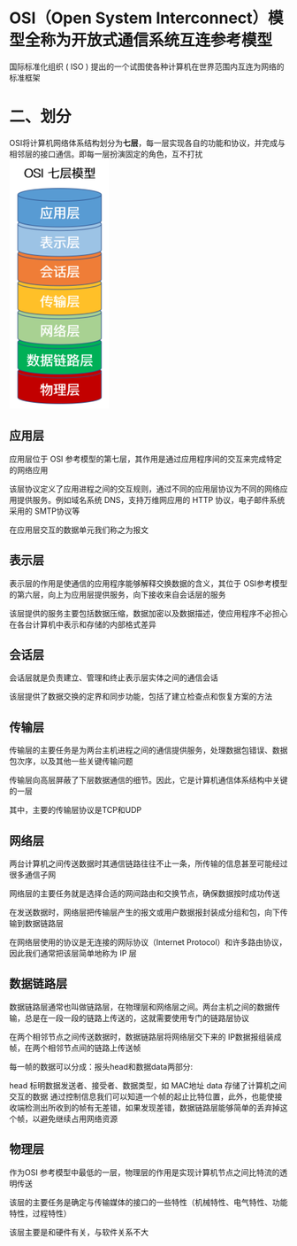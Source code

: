 #  OSI（Open System Interconnect）模型全称为开放式通信系统互连参考模型
国际标准化组织 ( ISO ) 提出的一个试图使各种计算机在世界范围内互连为网络的标准框架

# 二、划分
OSI将计算机网络体系结构划分为**七层**，每一层实现各自的功能和协议，并完成与相邻层的接口通信。即每一层扮演固定的角色，互不打扰
![](../img/OSI.png)

## 应用层
应用层位于 OSI 参考模型的第七层，其作用是通过应用程序间的交互来完成特定的网络应用

该层协议定义了应用进程之间的交互规则，通过不同的应用层协议为不同的网络应用提供服务。例如域名系统 DNS，支持万维网应用的 HTTP 协议，电子邮件系统采用的 SMTP协议等

在应用层交互的数据单元我们称之为报文

## 表示层
表示层的作用是使通信的应用程序能够解释交换数据的含义，其位于 OSI参考模型的第六层，向上为应用层提供服务，向下接收来自会话层的服务

该层提供的服务主要包括数据压缩，数据加密以及数据描述，使应用程序不必担心在各台计算机中表示和存储的内部格式差异

## 会话层
会话层就是负责建立、管理和终止表示层实体之间的通信会话

该层提供了数据交换的定界和同步功能，包括了建立检查点和恢复方案的方法

## 传输层
传输层的主要任务是为两台主机进程之间的通信提供服务，处理数据包错误、数据包次序，以及其他一些关键传输问题

传输层向高层屏蔽了下层数据通信的细节。因此，它是计算机通信体系结构中关键的一层

其中，主要的传输层协议是TCP和UDP

## 网络层
两台计算机之间传送数据时其通信链路往往不止一条，所传输的信息甚至可能经过很多通信子网

网络层的主要任务就是选择合适的网间路由和交换节点，确保数据按时成功传送

在发送数据时，网络层把传输层产生的报文或用户数据报封装成分组和包，向下传输到数据链路层

在网络层使用的协议是无连接的网际协议（Internet Protocol）和许多路由协议，因此我们通常把该层简单地称为 IP 层

## 数据链路层
数据链路层通常也叫做链路层，在物理层和网络层之间。两台主机之间的数据传输，总是在一段一段的链路上传送的，这就需要使用专门的链路层协议

在两个相邻节点之间传送数据时，数据链路层将网络层交下来的 IP数据报组装成帧，在两个相邻节点间的链路上传送帧

每一帧的数据可以分成：报头head和数据data两部分:

head 标明数据发送者、接受者、数据类型，如 MAC地址
data 存储了计算机之间交互的数据
通过控制信息我们可以知道一个帧的起止比特位置，此外，也能使接收端检测出所收到的帧有无差错，如果发现差错，数据链路层能够简单的丢弃掉这个帧，以避免继续占用网络资源

## 物理层
作为OSI 参考模型中最低的一层，物理层的作用是实现计算机节点之间比特流的透明传送

该层的主要任务是确定与传输媒体的接口的一些特性（机械特性、电气特性、功能特性，过程特性）

该层主要是和硬件有关，与软件关系不大
